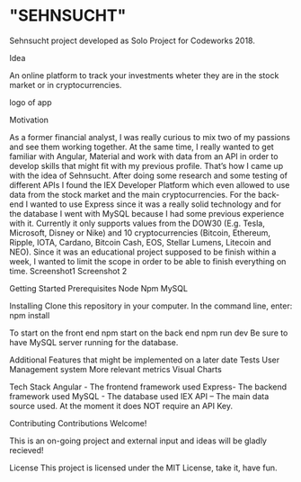 # "SEHNSUCHT"
Sehnsucht project developed as Solo Project for Codeworks 2018.

Idea

An online platform to track your investments wheter they are in the stock market or in cryptocurrencies.

logo of app


Motivation

As a former financial analyst, I was really curious to mix two of my passions and see them working together. At the same time, I really wanted to get familiar with Angular, Material and work with data from an API in order to develop skills that might fit with my previous profile.
That’s how I came up with the idea of Sehnsucht.  After doing some research and some testing of different APIs I found the IEX Developer Platform which even allowed to use data from the stock market and the main cryptocurrencies.
For the back-end I wanted to use Express since it was a really solid technology and for the database I went with MySQL because I had some previous experience with it.
Currently it only supports values from the DOW30 (E.g. Tesla, Microsoft, Disney or Nike) and 10 cryptocurrencies (Bitcoin, Ethereum, Ripple, IOTA, Cardano, Bitcoin Cash, EOS, Stellar Lumens, Litecoin and NEO).
Since it was an educational project supposed to be finish within a week, I wanted to  limit the scope in order to be able to finish everything on time.
Screenshot1
Screenshot 2


Getting Started
Prerequisites
Node
Npm
MySQL 

Installing
Clone this repository in your computer.
In the command line, enter:
npm install

To start
on the front end
npm start
on the back end
npm run dev
Be sure to have MySQL server running for the database.

Additional Features that might be implemented on a later date
Tests
User Management system
More relevant metrics
Visual Charts 

Tech Stack
Angular - The frontend framework used
Express- The backend framework used
MySQL - The database used
IEX API – The main data source used. At the moment it does NOT require an API Key.

Contributing
Contributions Welcome!

This is an on-going project and external input and ideas will be gladly recieved!

License
This project is licensed under the MIT License, take it, have fun.
